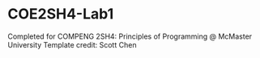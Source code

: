 # COE2SH4-Lab1

Completed for COMPENG 2SH4: Principles of Programming @ McMaster University
Template credit: Scott Chen
